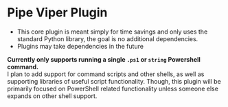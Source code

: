 # Pipe Viper Plugin

* This core plugin is meant simply for time savings and only uses the standard Python library, the goal is no additional dependencies.
* Plugins may take dependencies in the future  
  
__Currently only supports running a single `.ps1` or `string` Powershell command.__  
I plan to add support for command scripts and other shells, as well as supporting libraries of useful script functionality. Though, this plugin will be primarily focused on PowerShell related functionality unless someone else expands on other shell support.
